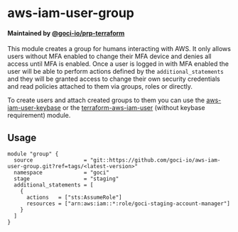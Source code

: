 # aws-iam-user-group

#### Maintained by [@goci-io/prp-terraform](https://github.com/orgs/goci-io/teams/prp-terraform)

This module creates a group for humans interacting with AWS. It only allows users without MFA enabled to change their MFA device and denies all access until MFA is enabled.
Once a user is logged in with MFA enabled the user will be able to perform actions defined by the `additional_statements` and they will be granted access to change their own security credentials and read policies attached to them via groups, roles or directly.

To create users and attach created groups to them you can use the [aws-iam-user-keybase](https://github.com/goci-io/aws-iam-user-keybase) or the [terraform-aws-iam-user](https://github.com/cloudposse/terraform-aws-iam-user) (without keybase requirement) module.

## Usage

```hcl
module "group" {
  source                = "git::https://github.com/goci-io/aws-iam-user-group.git?ref=tags/<latest-version>"
  namespace             = "goci"
  stage                 = "staging"
  additional_statements = [
    {
      actions   = ["sts:AssumeRole"]
      resources = ["arn:aws:iam::*:role/goci-staging-account-manager"]
    }
  ]
}
```

